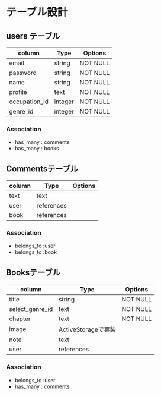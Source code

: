 # テーブル設計

## users テーブル
| column      | Type     | Options |
|-------------|----------|---------|
|email        |string    |NOT NULL |
|password     |string    |NOT NULL |
|name         |string    |NOT NULL |
|profile      |text      |NOT NULL |
|occupation_id|integer   |NOT NULL |
|genre_id     |integer   |NOT NULL |

### Association
- has_many : comments
- has_many : books

## Commentsテーブル
| column   | Type      | Options |
|----------|-----------|---------|
|text      |text       |         |
|user      |references |         |
|book      |references |         |

### Association
- belongs_to :user
- belongs_to :book

## Booksテーブル
| column        | Type             | Options |
|---------------|------------------|---------|
|title          |string            |NOT NULL |
|select_genre_id|text              |NOT NULL |
|chapter        |text              |NOT NULL |
|image          |ActiveStorageで実装|         |
|note           |text              |         |
|user           |references        |         |

### Association
- belongs_to :user
- has_many : comments

